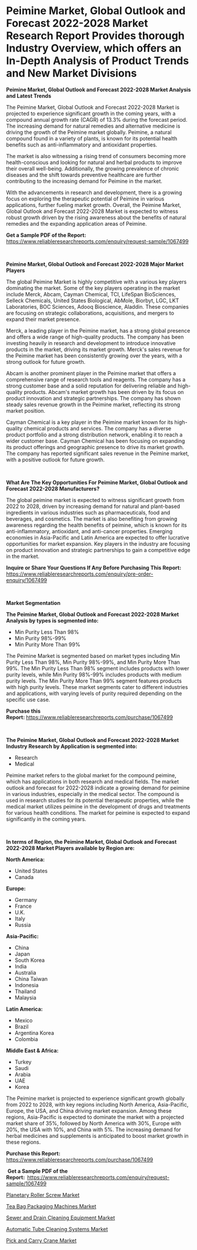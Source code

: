 <p><h1>Peimine Market, Global Outlook and Forecast 2022-2028 Market Research Report Provides thorough Industry Overview, which offers an In-Depth Analysis of Product Trends and New Market Divisions</h1></p><p><strong>Peimine Market, Global Outlook and Forecast 2022-2028 Market Analysis and Latest Trends</strong></p>
<p><p>The Peimine Market, Global Outlook and Forecast 2022-2028 Market is projected to experience significant growth in the coming years, with a compound annual growth rate (CAGR) of 13.3% during the forecast period. The increasing demand for natural remedies and alternative medicine is driving the growth of the Peimine market globally. Peimine, a natural compound found in a variety of plants, is known for its potential health benefits such as anti-inflammatory and antioxidant properties.</p><p>The market is also witnessing a rising trend of consumers becoming more health-conscious and looking for natural and herbal products to improve their overall well-being. Additionally, the growing prevalence of chronic diseases and the shift towards preventive healthcare are further contributing to the increasing demand for Peimine in the market.</p><p>With the advancements in research and development, there is a growing focus on exploring the therapeutic potential of Peimine in various applications, further fueling market growth. Overall, the Peimine Market, Global Outlook and Forecast 2022-2028 Market is expected to witness robust growth driven by the rising awareness about the benefits of natural remedies and the expanding application areas of Peimine.</p></p>
<p><strong>Get a Sample PDF of the Report:&nbsp;</strong> <a href="https://www.reliableresearchreports.com/enquiry/request-sample/1067499">https://www.reliableresearchreports.com/enquiry/request-sample/1067499</a></p>
<p>&nbsp;</p>
<p><strong>Peimine Market, Global Outlook and Forecast 2022-2028 Major Market Players</strong></p>
<p><p>The global Peimine Market is highly competitive with a various key players dominating the market. Some of the key players operating in the market include Merck, Abcam, Cayman Chemical, TCI, LifeSpan BioSciences, Selleck Chemicals, United States Biological, AbMole, Biorbyt, LGC, LKT Laboratories, BOC Sciences, Adooq Bioscience, Aladdin. These companies are focusing on strategic collaborations, acquisitions, and mergers to expand their market presence.</p><p>Merck, a leading player in the Peimine market, has a strong global presence and offers a wide range of high-quality products. The company has been investing heavily in research and development to introduce innovative products in the market, driving its market growth. Merck's sales revenue for the Peimine market has been consistently growing over the years, with a strong outlook for future growth.</p><p>Abcam is another prominent player in the Peimine market that offers a comprehensive range of research tools and reagents. The company has a strong customer base and a solid reputation for delivering reliable and high-quality products. Abcam's market growth has been driven by its focus on product innovation and strategic partnerships. The company has shown steady sales revenue growth in the Peimine market, reflecting its strong market position.</p><p>Cayman Chemical is a key player in the Peimine market known for its high-quality chemical products and services. The company has a diverse product portfolio and a strong distribution network, enabling it to reach a wider customer base. Cayman Chemical has been focusing on expanding its product offerings and geographic presence to drive its market growth. The company has reported significant sales revenue in the Peimine market, with a positive outlook for future growth.</p></p>
<p>&nbsp;</p>
<p><strong>What Are The Key Opportunities For Peimine Market, Global Outlook and Forecast 2022-2028 Manufacturers?</strong></p>
<p><p>The global peimine market is expected to witness significant growth from 2022 to 2028, driven by increasing demand for natural and plant-based ingredients in various industries such as pharmaceuticals, food and beverages, and cosmetics. The market is also benefiting from growing awareness regarding the health benefits of peimine, which is known for its anti-inflammatory, antioxidant, and anti-cancer properties. Emerging economies in Asia-Pacific and Latin America are expected to offer lucrative opportunities for market expansion. Key players in the industry are focusing on product innovation and strategic partnerships to gain a competitive edge in the market.</p></p>
<p><strong>Inquire or Share Your Questions If Any Before Purchasing This Report:</strong> <a href="https://www.reliableresearchreports.com/enquiry/pre-order-enquiry/1067499">https://www.reliableresearchreports.com/enquiry/pre-order-enquiry/1067499</a></p>
<p>&nbsp;</p>
<p><strong>Market Segmentation</strong></p>
<p><strong>The Peimine Market, Global Outlook and Forecast 2022-2028 Market Analysis by types is segmented into:</strong></p>
<p><ul><li>Min Purity Less Than 98%</li><li>Min Purity 98%-99%</li><li>Min Purity More Than 99%</li></ul></p>
<p><p>The Peimine Market is segmented based on market types including Min Purity Less Than 98%, Min Purity 98%-99%, and Min Purity More Than 99%. The Min Purity Less Than 98% segment includes products with lower purity levels, while Min Purity 98%-99% includes products with medium purity levels. The Min Purity More Than 99% segment features products with high purity levels. These market segments cater to different industries and applications, with varying levels of purity required depending on the specific use case.</p></p>
<p><strong>Purchase this Report:&nbsp;</strong><a href="https://www.reliableresearchreports.com/purchase/1067499">https://www.reliableresearchreports.com/purchase/1067499</a></p>
<p>&nbsp;</p>
<p><strong>The Peimine Market, Global Outlook and Forecast 2022-2028 Market Industry Research by Application is segmented into:</strong></p>
<p><ul><li>Research</li><li>Medical</li></ul></p>
<p><p>Peimine market refers to the global market for the compound peimine, which has applications in both research and medical fields. The market outlook and forecast for 2022-2028 indicate a growing demand for peimine in various industries, especially in the medical sector. The compound is used in research studies for its potential therapeutic properties, while the medical market utilizes peimine in the development of drugs and treatments for various health conditions. The market for peimine is expected to expand significantly in the coming years.</p></p>
<p>&nbsp;</p>
<p><strong>In terms of Region, the Peimine Market, Global Outlook and Forecast 2022-2028 Market Players available by Region are:</strong></p>
<p>
    <p> <strong> North America: </strong>
        <ul>
            <li>United States</li>
            <li>Canada</li>
        </ul>
        </p> 
    <p> <strong> Europe: </strong>
        <ul>
            <li>Germany</li>
            <li>France</li>
            <li>U.K.</li>
            <li>Italy</li>
            <li>Russia</li>
        </ul>
        </p> 
    <p> <strong> Asia-Pacific: </strong>
        <ul>
            <li>China</li>
            <li>Japan</li>
            <li>South Korea</li>
            <li>India</li>
            <li>Australia</li>
            <li>China Taiwan</li>
            <li>Indonesia</li>
            <li>Thailand</li>
            <li>Malaysia</li>
        </ul>
        </p> 
    <p> <strong> Latin America: </strong>
        <ul>
            <li>Mexico</li>
            <li>Brazil</li>
            <li>Argentina Korea</li>
            <li>Colombia</li>
        </ul>
        </p> 
    <p> <strong> Middle East & Africa: </strong>
        <ul>
            <li>Turkey</li>
            <li>Saudi</li>
            <li>Arabia</li>
            <li>UAE</li>
            <li>Korea</li>
        </ul>
    </p>
    </p>
<p><p>The Peimine market is projected to experience significant growth globally from 2022 to 2028, with key regions including North America, Asia-Pacific, Europe, the USA, and China driving market expansion. Among these regions, Asia-Pacific is expected to dominate the market with a projected market share of 35%, followed by North America with 30%, Europe with 20%, the USA with 10%, and China with 5%. The increasing demand for herbal medicines and supplements is anticipated to boost market growth in these regions.</p></p>
<p><strong>Purchase this Report: </strong><a href="https://www.reliableresearchreports.com/purchase/1067499">https://www.reliableresearchreports.com/purchase/1067499</a></p>
<p>&nbsp;<strong>Get a Sample PDF of the Report:&nbsp;&nbsp;</strong><a href="https://www.reliableresearchreports.com/enquiry/request-sample/1067499">https://www.reliableresearchreports.com/enquiry/request-sample/1067499</a></p>
<p><strong></strong></p>
<p><p><a href="https://medium.com/@jeremyking767/decoding-planetary-roller-screw-market-metrics-market-share-trends-and-growth-patterns-d25af1498bea">Planetary Roller Screw Market</a></p><p><a href="https://medium.com/@jeremyking767/tea-bag-packaging-machines-market-comprehensive-assessment-by-type-application-and-geography-3644c3969463">Tea Bag Packaging Machines Market</a></p><p><a href="https://medium.com/@samanthamills76/sewer-and-drain-cleaning-equipment-market-report-reveals-the-latest-trends-and-growth-opportunities-38fc5b92511e">Sewer and Drain Cleaning Equipment Market</a></p><p><a href="https://medium.com/@jeremyking767/automatic-tube-cleaning-systems-market-insight-market-trends-growth-forecasted-from-2024-to-2031-f49421d37581">Automatic Tube Cleaning Systems Market</a></p><p><a href="https://medium.com/@jeremyking767/pick-and-carry-crane-market-size-and-market-trends-complete-industry-overview-2024-to-2031-c95e04ce9834">Pick and Carry Crane Market</a></p></p>